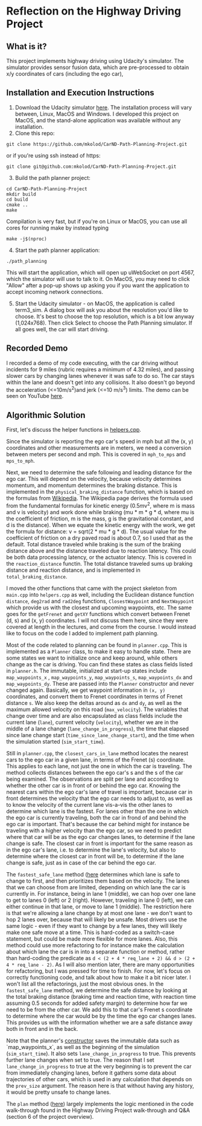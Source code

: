 # Reflection on the Highway Driving Project

## What is it?

This project implements highway driving using Udacity's simulator. The simulator provides sensor fusion data, which are pre-processed to obtain x/y coordinates of cars (including the ego car), 

## Installation and Execution Instructions

1. Download the Udacity simulator [here](https://github.com/udacity/self-driving-car-sim/releases/tag/T3_v1.2).  The installation process will vary between, Linux, MacOS and Windows. I developed this project on MacOS, and the stand-alone application was available without any installation.
2. Clone this repo:
```
git clone https://github.com/mkolod/CarND-Path-Planning-Project.git
```
or if you're using ssh instead of https:
```
git clone git@github.com:mkolod/CarND-Path-Planning-Project.git
```
3. Build the path planner project: 
```
cd CarND-Path-Planning-Project
mkdir build
cd build
cmake ..
make
```
Compilation is very fast, but if you're on Linux or MacOS, you can use all cores for running make by instead typing
```
make -j$(nproc)
```

4. Start the path planner application:
```
./path_planning
```
This will start the application, which will open up uWebSocket on port 4567, which the simulator will use to talk to it. On MacOS, you may need to click "Allow" after a pop-up shows up asking you if you want the application to accept incoming network connections.

5. Start the Udacity simulator - on MacOS, the application is called term3_sim. A dialog box will ask you about the resolution you'd like to choose. It's best to choose the top resolution, which is a bit low anyway (1,024x768). Then click Select to choose the Path Planning simulator. If all goes well, the car will start driving.


## Recorded Demo

I recorded a demo of my code executing, with the car driving without incidents for 9 miles (rubric requires a minimum of 4.32 miles), and passing slower cars by changing lanes whenever it was safe to do so. The car stays within the lane and doesn't get into any collisions. It also doesn't go beyond the acceleration (<=10m/s<sup>2</sup>)and jerk (<=10 m/s<sup>3</sup>) limits. The demo can be seen on YouTube [here]([https://youtu.be/AkXrxMOYvwU](https://youtu.be/AkXrxMOYvwU)).


## Algorithmic Solution

First, let's discuss the helper functions in [helpers.cpp]([https://github.com/mkolod/CarND-Path-Planning-Project/blob/master/src/helpers.cpp](https://github.com/mkolod/CarND-Path-Planning-Project/blob/master/src/helpers.cpp)). 

Since the simulator is reporting the ego car's speed in mph but all the (x, y) coordinates and other measurements are in meters, we need a conversion between meters per second and mph. This is covered in `mph_to_mps` and `mps_to_mph`.

Next, we need to determine the safe following and leading distance for the ego car. This will depend on the velocity, because velocity determines momentum, and momentum determines the braking distance. This is implemented in the `physical_braking_distance` function, which is based on the formulas from [Wikipedia](https://en.wikipedia.org/wiki/Braking_distance). The Wikipedia page derives the formula used from the fundamental formulas for kinetic energy (0.5*m*v<sup>2</sup>, where m is mass and v is velocity) and work done while braking (mu * m * g * d, where mu is the coefficient of friction, m is the mass, g is the gravitational constant, and d is the distance). When we equate the kinetic energy with the work, we get the formula for distance: v = sqrt(2 * mu * g * d). The usual value for the coefficient of friction on a dry paved road is about 0.7, so I used that as the default. Total distance traveled while braking is the sum of the braking distance above and the distance traveled due to reaction latency. This could be both data processing latency, or the actuator latency. This is covered in the `reaction_distance` functin. The total distance traveled sums up braking distance and reaction distance, and is implemented in `total_braking_distance`. 

I moved the other functions that came with the project skeleton from `main.cpp` into `helpers.cpp` as well, including the Euclidean distance function `distance`, `deg2rad` and `rad2deg` functions, `ClosestWaypoint` and `NextWaypoint` which provide us with the closest and upcoming waypoints, etc. The same goes for the `getFrenet` and `getXY` functions which convert between Frenet (d, s) and (x, y) coordinates. I will not discuss them here, since they were covered at length in the lectures, and come from the course. I would instead like to focus on the code I added to implement path planning.

Most of the code related to planning can be found in `planner.cpp`. This is implemented as a `Planner` class, to make it easy to handle state. There are some states we want to initialize once and keep around, while others change as the car is driving. You can find these states as class fields listed in `planner.h`. The immutable, initialized at start-up states include `map_waypoints_x` , `map_waypoints_y`, `map_waypoints_s`, `map_waypoints_dx` and `map_waypoints_dy`.  These are passed into the `Planner` constructor and never changed again. Basically, we get waypoint information in `(x, y)` coordinates, and convert them to Frenet coordinates in terms of Frenet distance `s`. We also keep the deltas around as `dx` and 	`dy`, as well as the maximum allowed velocity on this road (`max_velocity`). The variables that change over time and are also encapsulated as class fields include the current lane (`lane`), current velocity (`velocity`), whether we are in the middle of a lane change (`lane_change_in_progress`), the time that elapsed since lane change start (`time_since_lane_change_start`), and the time when the simulation started (`sim_start_time`). 

Still in `planner.cpp`, the `closest_cars_in_lane` method locates the nearest cars to the ego car in a given lane, in terms of the Frenet (s) coordinate. This applies to each lane, not just the one in which the car is traveling. The method collects distances between the ego car's s and the s of the car being examined. The observations are split per lane and according to whether the other car is in front of or behind the ego car. Knowing the nearest cars within the ego car's lane of travel is important, because car in front determines the velocity that the ego car needs to adjust to, as well as to know the velocity of the current lane vis-a-vis the other lanes to determine which lane is the fastest. For lanes other than the one in which the ego car is currently traveling, both the car in frond of and behind the ego car is important. That's because the car behind might for instance be traveling with a higher velocity than the ego car, so we need to predict where that car will be as the ego car changes lanes, to determine if the lane change is safe. The closest car in front is important for the same reason as in the ego car's lane, i.e. to determine the lane's velocity, but also to determine where the closest car in front will be, to determine if the lane change is safe, just as in case of the car behind the ego car.

The `fastest_safe_lane` method ([here](https://github.com/mkolod/CarND-Path-Planning-Project/blob/master/src/planner.cpp#L74:L126) determines which lane is safe to change to first, and then prioritizes them based on the velocity. The lanes that we can choose from are limited, depending on which lane the car is currently in. For instance, being in lane 1 (middle), we can hop over one lane to get to lanes 0 (left) or 2 (right). However, traveling in lane 0 (left), we can either continue in that lane, or move to lane 1 (middle). The restriction here is that we're allowing a lane change by at most one lane - we don't want to hop 2 lanes over, because that will likely be unsafe. Most drivers use the same logic - even if they want to change by a few lanes, they will likely make one safe move at a time. This is hard-coded as a switch-case statement, but could be made more flexible for more lanes. Also, this method could use more refactoring to for instance make the calculation about which lane the car is in into a separate function or method, rather than hard-coding the predicate as `d < (2 + 4 * req_lane + 2) && d > (2 + 4 * req_lane - 2)`. As I will also mention later, there are many opportunities for refactoring, but I was pressed for time to finish. For now, let's focus on correctly functioning code, and talk about how to make it a bit nicer later. I won't list all the refactorings, just the most obvious ones. In the `fastest_safe_lane` method, we determine the safe distance by looking at the total braking distance (braking time and reaction time, with reaction time assuming 0.5 seconds for added safety margin) to determine how far we need to be from the other car. We add this to that car's Frenet s coordinate to determine where the car would be by the time the ego car changes lanes. This provides us with the information whether we are a safe distance away both in front and in the back. 

Note that the planner's [constructor]([https://github.com/mkolod/CarND-Path-Planning-Project/blob/master/src/planner.cpp#L13:L24](https://github.com/mkolod/CarND-Path-Planning-Project/blob/master/src/planner.cpp#L13:L24)) saves the immutable data such as `map_waypoints_x`, as well as the beginning of the simulation (`sim_start_time`). It also sets `lane_change_in_progress` to true. This prevents further lane changes when set to true. The reason that I set `lane_change_in_progress` to true at the very beginning is to prevent the car from immediately changing lanes, before it gathers some data about trajectories of other cars, which is used in any calculation that depends on the `prev_size` argument. The reason here is that without having any history, it would be pretty unsafe to change lanes.

The `plan` method ([here](https://github.com/mkolod/CarND-Path-Planning-Project/blob/master/src/planner.cpp#L126:L310)) largely implements the logic mentioned in the code walk-through found in the Highway Driving Project walk-through and Q&A (section 6 of the project overview). 

